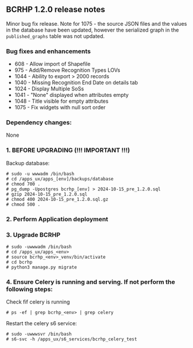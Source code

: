 BCRHP 1.2.0 release notes
------------------------
Minor bug fix release.
Note for 1075 - the source JSON files and the values in the database have been updated, however
the serialized graph in the `published_graphs` table was not updated.

### Bug fixes and enhancements
- 608  - Allow import of Shapefile
- 975  - Add/Remove Recognition Types LOVs
- 1044 - Ability to export > 2000 records
- 1040 - Missing Recognition End Date on details tab
- 1024 - Display Multiple SoSs
- 1041 - "None" displayed when attributes empty
- 1048 - Title visible for empty attributes
- 1075 - Fix widgets with null sort order

### Dependency changes:
None

### 1. BEFORE UPGRADING (!!! IMPORTANT !!!)

Backup database:
```shell
# sudo -u wwwadm /bin/bash
# cd /apps_ux/apps_[env]/backups/database
# chmod 700 .
# pg_dump -Upostgres bcrhp_[env] > 2024-10-15_pre_1.2.0.sql
# gzip 2024-10-15_pre_1.2.0.sql
# chmod 400 2024-10-15_pre_1.2.0.sql.gz
# chmod 500 .
```

### 2. Perform Application deployment

### 3. Upgrade BCRHP
```shell
# sudo -uwwwadm /bin/bash
# cd /apps_ux/apps_<env>
# source bcrhp_<env>_venv/bin/activate
# cd bcrhp
# python3 manage.py migrate
```

### 4. Ensure Celery is running and serving. If not perform the following steps:
Check fif celery is running
```shell
# ps -ef | grep bcrhp_<env> | grep celery
```
Restart the celery s6 service:
```shell
# sudo -uwwwsvr /bin/bash
# s6-svc -h /apps_ux/s6_services/bcrhp_celery_test
```